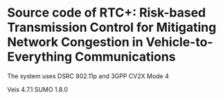 # Source code of RTC+: Risk-based Transmission Control for Mitigating Network Congestion in Vehicle-to-Everything Communications

The system uses DSRC 802.11p and 3GPP CV2X Mode 4 

Veis 4.7.1
SUMO 1.8.0